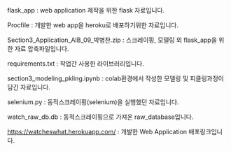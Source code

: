 flask_app : web application 제작을 위한 flask 자료입니다.

Procfile : 개발한 web app을 heroku로 배포하기위한 자료입니다.

Section3_Application_AIB_09_박병찬.zip : 스크레이핑, 모델링 외 flask_app을 위한 자료 압축파일입니다.

requirements.txt : 작업간 사용한 라이브러리입니다.

section3_modeling_pkling.ipynb : colab환경에서 작성한 모델링 및 피클링과정이 담긴 자료입니다.

selenium.py : 동적스크레이핑(selenium)을 실행했던 자료입니다.

watch_raw_db.db : 동적스크레이핑으로 가져온 raw_database입니다.

https://watcheswhat.herokuapp.com/ : 개발한 Web Application 배포링크입니다.
